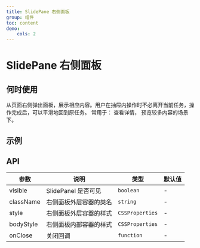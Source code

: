 ```yaml
---
title: SlidePane 右侧面板
group: 组件
toc: content
demo:
    cols: 2
---
```


# SlidePane 右侧面板

## 何时使用

从页面右侧弹出面板，展示相应内容。用户在抽屉内操作时不必离开当前任务，操作完成后，可以平滑地回到原任务。
常用于： 查看详情， 预览较多内容的场景下。

## 示例

<code src="./demos/basic.tsx" title="基础使用"></code>
<code src="./demos/basic_mask.tsx" title="基础 mask 使用"></code>
<code src="./demos/customTitle.tsx" title="自定义 Title"></code>

## API

| 参数      | 说明                   | 类型            | 默认值 |
| --------- | ---------------------- | --------------- | ------ |
| visible   | SlidePanel 是否可见    | `boolean`       | -      |
| className | 右侧面板外层容器的类名 | `string`        | -      |
| style     | 右侧面板外层容器的样式 | `CSSProperties` | -      |
| bodyStyle | 右侧面板内部容器的样式 | `CSSProperties` | -      |
| onClose   | 关闭回调               | `function`      | -      |
